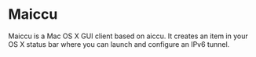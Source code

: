 Maiccu
======

Maiccu is a Mac OS X GUI client based on aiccu. It creates an item in your OS X status bar where you can launch and configure an IPv6 tunnel.
